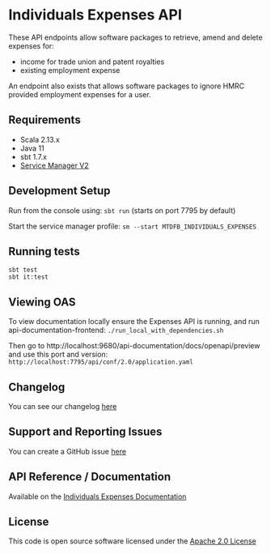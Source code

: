 Individuals Expenses API
========================
These API endpoints allow software packages to retrieve, amend and delete expenses for:

* income for trade union and patent royalties
* existing employment expense

An endpoint also exists that allows software packages to ignore HMRC provided employment expenses for a user.

## Requirements

- Scala 2.13.x
- Java 11
- sbt 1.7.x
- [Service Manager V2](https://github.com/hmrc/sm2)

## Development Setup

Run from the console using: `sbt run` (starts on port 7795 by default)

Start the service manager profile: `sm --start MTDFB_INDIVIDUALS_EXPENSES`

## Running tests

```
sbt test
sbt it:test
```

## Viewing OAS

To view documentation locally ensure the Expenses API is running, and run api-documentation-frontend:
`./run_local_with_dependencies.sh`

Then go to http://localhost:9680/api-documentation/docs/openapi/preview and use this port and version:
`http://localhost:7795/api/conf/2.0/application.yaml`

## Changelog

You can see our changelog [here](https://github.com/hmrc/income-tax-mtd-changelog)

## Support and Reporting Issues

You can create a GitHub issue [here](https://github.com/hmrc/income-tax-mtd-changelog/issues)

## API Reference / Documentation

Available on
the [Individuals Expenses Documentation](https://developer.service.hmrc.gov.uk/api-documentation/docs/api/service/individuals-expenses-api)

## License

This code is open source software licensed under
the [Apache 2.0 License]("http://www.apache.org/licenses/LICENSE-2.0.html")
